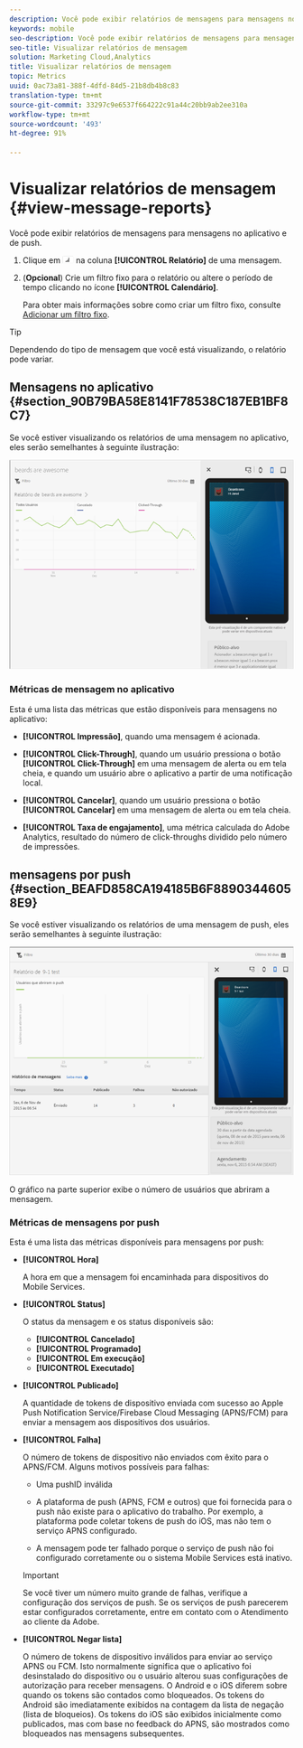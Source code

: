 ```yaml
---
description: Você pode exibir relatórios de mensagens para mensagens no aplicativo e de push.
keywords: mobile
seo-description: Você pode exibir relatórios de mensagens para mensagens no aplicativo e de push.
seo-title: Visualizar relatórios de mensagem
solution: Marketing Cloud,Analytics
title: Visualizar relatórios de mensagem
topic: Metrics
uuid: 0ac73a81-388f-4dfd-84d5-21b8db4b8c83
translation-type: tm+mt
source-git-commit: 33297c9e6537f664222c91a44c20bb9ab2ee310a
workflow-type: tm+mt
source-wordcount: '493'
ht-degree: 91%

---
```



# Visualizar relatórios de mensagem {#view-message-reports}

Você pode exibir relatórios de mensagens para mensagens no aplicativo e de push.

1. Clique em ![report icon](assets/icon_report.png) na coluna **[!UICONTROL Relatório]** de uma mensagem.
1. (**Opcional**) Crie um filtro fixo para o relatório ou altere o período de tempo clicando no ícone **[!UICONTROL Calendário]**.

   Para obter mais informações sobre como criar um filtro fixo, consulte [Adicionar um filtro fixo](/help/using/usage/reports-customize/t-sticky-filter.md).

>[!TIP]
>
>Dependendo do tipo de mensagem que você está visualizando, o relatório pode variar.

## Mensagens no aplicativo {#section_90B79BA58E8141F78538C187EB1BF8C7}

Se você estiver visualizando os relatórios de uma mensagem no aplicativo, eles serão semelhantes à seguinte ilustração:

![mensagem de relatório](assets/report_message.png)

### Métricas de mensagem no aplicativo

Esta é uma lista das métricas que estão disponíveis para mensagens no aplicativo:

* **[!UICONTROL Impressão]**, quando uma mensagem é acionada.

* **[!UICONTROL Click-Through]**, quando um usuário pressiona o botão **[!UICONTROL Click-Through]** em uma mensagem de alerta ou em tela cheia, e quando um usuário abre o aplicativo a partir de uma notificação local.

* **[!UICONTROL Cancelar]**, quando um usuário pressiona o botão **[!UICONTROL Cancelar]** em uma mensagem de alerta ou em tela cheia.

* **[!UICONTROL Taxa de engajamento]**, uma métrica calculada do Adobe Analytics, resultado do número de click-throughs dividido pelo número de impressões.

## mensagens por push {#section_BEAFD858CA194185B6F88903446058E9}

Se você estiver visualizando os relatórios de uma mensagem de push, eles serão semelhantes à seguinte ilustração:

![mensagem de push](assets/report_message_push.png)

O gráfico na parte superior exibe o número de usuários que abriram a mensagem.

### Métricas de mensagens por push

Esta é uma lista das métricas disponíveis para mensagens por push:

* **[!UICONTROL Hora]**

   A hora em que a mensagem foi encaminhada para dispositivos do Mobile Services.

* **[!UICONTROL Status]**

   O status da mensagem e os status disponíveis são:

   * **[!UICONTROL Cancelado]**
   * **[!UICONTROL Programado]**
   * **[!UICONTROL Em execução]**
   * **[!UICONTROL Executado]**

* **[!UICONTROL Publicado]**

   A quantidade de tokens de dispositivo enviada com sucesso ao Apple Push Notification Service/Firebase Cloud Messaging (APNS/FCM) para enviar a mensagem aos dispositivos dos usuários.

* **[!UICONTROL Falha]**

   O número de tokens de dispositivo não enviados com êxito para o APNS/FCM. Alguns motivos possíveis para falhas:

   * Uma pushID inválida

   * A plataforma de push (APNS, FCM e outros) que foi fornecida para o push não existe para o aplicativo do trabalho. Por exemplo, a plataforma pode coletar tokens de push do iOS, mas não tem o serviço APNS configurado.

   * A mensagem pode ter falhado porque o serviço de push não foi configurado corretamente ou o sistema Mobile Services está inativo.
   >[!IMPORTANT]
   >
   >Se você tiver um número muito grande de falhas, verifique a configuração dos serviços de push. Se os serviços de push parecerem estar configurados corretamente, entre em contato com o Atendimento ao cliente da Adobe.

* **[!UICONTROL Negar lista]**

   O número de tokens de dispositivo inválidos para enviar ao serviço APNS ou FCM. Isto normalmente significa que o aplicativo foi desinstalado do dispositivo ou o usuário alterou suas configurações de autorização para receber mensagens. O Android e o iOS diferem sobre quando os tokens são contados como bloqueados. Os tokens do Android são imediatamente exibidos na contagem da lista de negação (lista de bloqueios). Os tokens do iOS são exibidos inicialmente como publicados, mas com base no feedback do APNS, são mostrados como bloqueados nas mensagens subsequentes.
